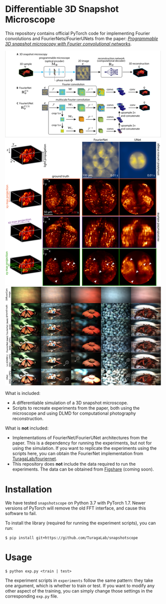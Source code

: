 # Differentiable 3D Snapshot Microscope

This repository contains official PyTorch code for implementing Fourier convolutions and FourierNets/FourierUNets from the paper: [*Programmable 3D snapshot microscopy with Fourier convolutional networks*](https://arxiv.org/abs/2104.10611).

![Figure 1 from the paper showing our FourierNet/FourierUNet architectures](figs/fig1.png)
![Figure 2 from the paper showing how FourierNet succeeds at optimizing microscopes](figs/fig2.png)
![Figure 4 from the paper showing how FourierNet beats state of the art reconstruction algorithms for computational photography](figs/fig4.png)

What is included:

* A differentiable simulation of a 3D snapshot microscope.
* Scripts to recreate experiments from the paper, both using the microscope and using DLMD for computational photography reconstruction.

What is **not** included:
* Implementations of FourierNet/FourierUNet architectures from the paper. This is a dependency for running the experiments, but not for using the simulation. If you want to replicate the experiments using the scripts here, you can obtain the FourierNet implementation from [TuragaLab/fouriernet](https://github.com/TuragaLab/fouriernet).
* This repository does **not** include the data required to run the experiments. The data can be obtained from [Figshare](https://figshare.com) (coming soon).

# Installation

We have tested `snapshotscope` on Python 3.7 with PyTorch 1.7. Newer versions of PyTorch will remove the old FFT interface, and cause this software to fail.

To install the library (required for running the experiment scripts), you can run:

```
$ pip install git+https://github.com/TuragaLab/snapshotscope
```

# Usage

```
$ python exp.py <train | test>
```

The experiment scripts in `experiments` follow the same pattern: they take one argument, which is whether to train or test. If you want to modify any other aspect of the training, you can simply change those settings in the corresponding `exp.py` file.

